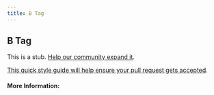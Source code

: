```yaml
---
title: B Tag
---
```


## B Tag

This is a stub. [Help our community expand it](https://github.com/freecodecamp/guides/tree/master/src/pages/articles/html/elements/b-tag/index.md).

[This quick style guide will help ensure your pull request gets accepted](https://github.com/freeCodeCamp/guides/blob/master/README.md).

<!-- The article goes here, in GitHub-flavored Markdown. Feel free to add YouTube videos, images, and CodePen/JSBin embeds  -->

#### More Information:
<!-- Please add any articles you think might be helpful to read before writing the article -->


